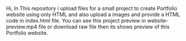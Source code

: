 Hi, In This repository i upload files for a small project to create Portfolio website using only HTML and also upload a images and provide a HTML code in index.html file.
You can see this project preview in website-preview.mp4 file or download raw file then its shows preview of this Portfolio website.
